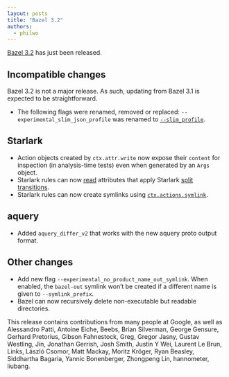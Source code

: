 ```yaml
---
layout: posts
title: "Bazel 3.2"
authors:
  - philwo
---
```


[Bazel 3.2](https://github.com/bazelbuild/bazel/releases/tag/3.2.0) has just been released.

## Incompatible changes

Bazel 3.2 is not a major release. As such, updating from Bazel 3.1 is expected to be straightforward.

* The following flags were renamed, removed or replaced:
  `--experimental_slim_json_profile` was renamed to [`--slim_profile`](https://docs.bazel.build/versions/3.2.0/command-line-reference.html#flag--slim_profile).


## Starlark

* Action objects created by `ctx.attr.write` now expose their `content` for inspection (in analysis-time tests) even when generated by an `Args` object.
* Starlark rules can now [read](https://docs.bazel.build/versions/3.2.0/skylark/lib/ctx.html#split_attr) attributes that apply Starlark [split transitions](https://docs.bazel.build/versions/3.2.0/skylark/config.html#defining-12-transitions).
* Starlark rules can now create symlinks using [`ctx.actions.symlink`](https://docs.bazel.build/versions/3.2.0/skylark/lib/actions.html#symlink).


## aquery

* Added `aquery_differ_v2` that works with the new aquery proto output format.


## Other changes

* Add new flag `--experimental_no_product_name_out_symlink`. When enabled, the `bazel-out` symlink won’t be created if a different name is given to `--symlink_prefix`.
* Bazel can now recursively delete non-executable but readable directories.


This release contains contributions from many people at Google, as well as Alessandro Patti, Antoine Eiche,
Beebs, Brian Silverman, George Gensure, Gerhard Pretorius, Gibson Fahnestock, Greg, Gregor Jasny, Gustav Westling,
Jin, Jonathan Gerrish, Josh Smith, Justin Y Wei, Laurent Le Brun, Links, László Csomor, Matt Mackay, Moritz Kröger,
Ryan Beasley, Siddhartha Bagaria, Yannic Bonenberger, Zhongpeng Lin, hannometer, liubang.

